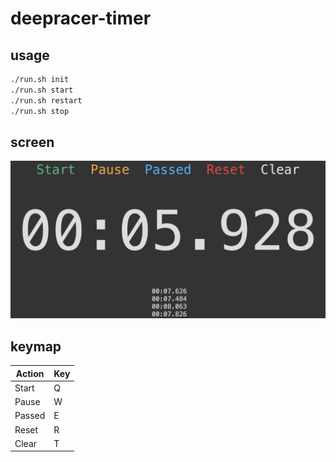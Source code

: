 # deepracer-timer

## usage

```bash
./run.sh init
./run.sh start
./run.sh restart
./run.sh stop
```

## screen

![screen](images/screen.png)

## keymap

| Action | Key |
| ------ | --- |
| Start  |  Q  |
| Pause  |  W  |
| Passed |  E  |
| Reset  |  R  |
| Clear  |  T  |
